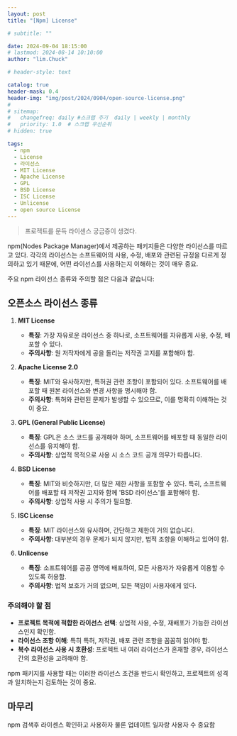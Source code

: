 ```yaml
---
layout: post
title: "[Npm] License"

# subtitle: ""

date: 2024-09-04 18:15:00
# lastmod: 2024-08-14 10:10:00
author: "lim.Chuck"

# header-style: text

catalog: true
header-mask: 0.4
header-img: "img/post/2024/0904/open-source-license.png"
#
# sitemap:
#   changefreq: daily #스크랩 주기  daily | weekly | monthly
#   priority: 1.0  # 스크랩 우선순위
# hidden: true

tags:
  - npm
  - License
  - 라이선스
  - MIT License
  - Apache License
  - GPL
  - BSD License
  - ISC License
  - Unlicense
  - open source License
---
```


> 프로젝트를 문득 라이센스 궁금증이 생겼다.

npm(Nodes Package Manager)에서 제공하는 패키지들은 다양한 라이선스를 따르고 있다. 각각의 라이선스는 소프트웨어의 사용, 수정, 배포와 관련된 규정을 다르게 정의하고 있기 때문에, 어떤 라이선스를 사용하는지 이해하는 것이 매우 중요.

주요 npm 라이선스 종류와 주의할 점은 다음과 같습니다:

## 오픈소스 라이선스 종류

1. **MIT License**

   - **특징**: 가장 자유로운 라이선스 중 하나로, 소프트웨어를 자유롭게 사용, 수정, 배포할 수 있다.
   - **주의사항**: 원 저작자에게 공을 돌리는 저작권 고지를 포함해야 함.

2. **Apache License 2.0**

   - **특징**: MIT와 유사하지만, 특허권 관련 조항이 포함되어 있다. 소프트웨어를 배포할 때 원본 라이선스와 변경 사항을 명시해야 함.
   - **주의사항**: 특허와 관련된 문제가 발생할 수 있으므로, 이를 명확히 이해하는 것이 중요.

3. **GPL (General Public License)**

   - **특징**: GPL은 소스 코드를 공개해야 하며, 소프트웨어를 배포할 때 동일한 라이선스를 유지해야 함.
   - **주의사항**: 상업적 목적으로 사용 시 소스 코드 공개 의무가 따릅니다.

4. **BSD License**

   - **특징**: MIT와 비슷하지만, 더 많은 제한 사항을 포함할 수 있다. 특히, 소프트웨어를 배포할 때 저작권 고지와 함께 'BSD 라이선스'를 포함해야 함.
   - **주의사항**: 상업적 사용 시 주의가 필요함.

5. **ISC License**

   - **특징**: MIT 라이선스와 유사하며, 간단하고 제한이 거의 없습니다.
   - **주의사항**: 대부분의 경우 문제가 되지 않지만, 법적 조항을 이해하고 있어야 함.

6. **Unlicense**
   - **특징**: 소프트웨어를 공공 영역에 배포하여, 모든 사용자가 자유롭게 이용할 수 있도록 허용함.
   - **주의사항**: 법적 보호가 거의 없으며, 모든 책임이 사용자에게 있다.

### 주의해야 할 점

- **프로젝트 목적에 적합한 라이선스 선택**: 상업적 사용, 수정, 재배포가 가능한 라이선스인지 확인함.
- **라이선스 조항 이해**: 특히 특허, 저작권, 배포 관련 조항을 꼼꼼히 읽어야 함.
- **복수 라이선스 사용 시 호환성**: 프로젝트 내 여러 라이선스가 혼재할 경우, 라이선스 간의 호환성을 고려해야 함.

npm 패키지를 사용할 때는 이러한 라이선스 조건을 반드시 확인하고, 프로젝트의 성격과 일치하는지 검토하는 것이 중요.

## 마무리

npm 검색후 라이센스 확인하고 사용하자 물론 업데이트 일자랑 사용자 수 중요함
